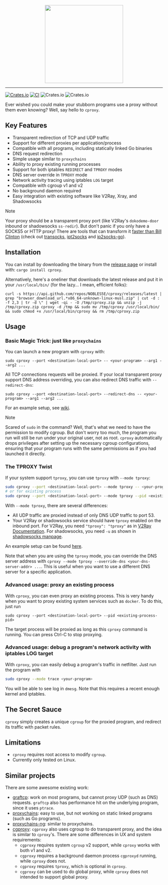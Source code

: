 <p align="center">
<img width="250px" src="https://user-images.githubusercontent.com/18649508/139117888-4f631b07-0b40-4d24-b478-fb805ceef689.png" />
</p>
<hr/>

[![Crates.io](https://img.shields.io/crates/v/cproxy)](https://crates.io/crates/cproxy) [![CI](https://github.com/NOBLES5E/cproxy/actions/workflows/build.yml/badge.svg)](https://github.com/NOBLES5E/cproxy/actions/workflows/build.yml) ![Crates.io](https://img.shields.io/crates/d/cproxy) ![Crates.io](https://img.shields.io/crates/l/cproxy)

Ever wished you could make your stubborn programs use a proxy without them even knowing? Well, say hello to `cproxy`.

## Key Features

- Transparent redirection of TCP and UDP traffic
- Support for different proxies per application/process
- Compatible with all programs, including statically linked Go binaries
- DNS request redirection
- Simple usage similar to `proxychains`
- Ability to proxy existing running processes
- Support for both iptables `REDIRECT` and `TPROXY` modes
- DNS server override in `TPROXY` mode
- Network activity tracing using iptables `LOG` target
- Compatible with cgroup v1 and v2
- No background daemon required
- Easy integration with existing software like V2Ray, Xray, and Shadowsocks

> [!NOTE]
> Your proxy should be a transparent proxy port (like V2Ray's `dokodemo-door` inbound or shadowsocks `ss-redir`). But don't panic if you only have a SOCKS5 or HTTP proxy! There are tools that can transform it [faster than Bill Clinton](https://youtu.be/Dv0PxINy2ds?t=570) (check out [transocks](https://github.com/cybozu-go/transocks), [ipt2socks](https://github.com/zfl9/ipt2socks) and [ip2socks-go](https://github.com/lcdbin/ip2socks-go)).

## Installation

You can install by downloading the binary from the [release page](https://github.com/NOBLES5E/cproxy/releases) or install with: `cargo install cproxy`.

Alternatively, here's a oneliner that downloads the latest release and put it in your `/usr/local/bin/` (for the lazy... I mean, efficient folks):

```
curl -s https://api.github.com/repos/NOBLES5E/cproxy/releases/latest | grep "browser_download_url.*x86_64-unknown-linux-musl.zip" | cut -d : -f 2,3 | tr -d \" | wget -qi - -O /tmp/cproxy.zip && unzip -j /tmp/cproxy.zip cproxy -d /tmp && sudo mv /tmp/cproxy /usr/local/bin/ && sudo chmod +x /usr/local/bin/cproxy && rm /tmp/cproxy.zip
```

## Usage

### Basic Magic Trick: just like `proxychains`

You can launch a new program with `cproxy` with:

```
sudo cproxy --port <destination-local-port> -- <your-program> --arg1 --arg2 ...
```

All TCP connections requests will be proxied. If your local transparent proxy support DNS address overriding, you can
also redirect DNS traffic with `--redirect-dns`:

```
sudo cproxy --port <destination-local-port> --redirect-dns -- <your-program> --arg1 --arg2 ...
```

For an example setup, see [wiki](https://github.com/NOBLES5E/cproxy/wiki/Example-setup-with-V2Ray).

> [!NOTE]
> Scared of `sudo` in the command? Well, that's what we need to have the permission to modify cgroup. But don't worry too much, the program you run will still be run under your original user, not as root. `cproxy` automatically drops privileges after setting up the necessary cgroup configurations, ensuring that your program runs with the same permissions as if you had launched it directly.

### The TPROXY Twist

If your system support `tproxy`, you can use `tproxy` with `--mode tproxy`:

```bash
sudo cproxy --port <destination-local-port> --mode tproxy -- <your-program> --arg1 --arg2 ...
# or for existing process
sudo cproxy --port <destination-local-port> --mode tproxy --pid <existing-process-pid>
```

With `--mode tproxy`, there are several differences:

* All UDP traffic are proxied instead of only DNS UDP traffic to port 53.
* Your V2Ray or shadowsocks service should have `tproxy` enabled on the inbound port. For V2Ray, you
  need `"tproxy": "tproxy"` as
  in [V2Ray Documentation](https://www.v2ray.com/en/configuration/transport.html#sockoptobject). For shadowsocks, you
  need `-u` as shown in [shadowsocks manpage](http://manpages.org/ss-redir).

An example setup can be found [here](https://github.com/NOBLES5E/cproxy/wiki/Example-setup-with-V2Ray).

Note that when you are using the `tproxy` mode, you can override the DNS server address
with `cproxy --mode tproxy --override-dns <your-dns-server-addr> ...`. This is useful when you want to use a different
DNS server for a specific application.

### Advanced usage: proxy an existing process

With `cproxy`, you can even proxy an existing process. This is very handy when you want to proxy existing system
services such as `docker`. To do this, just run

```
sudo cproxy --port <destination-local-port> --pid <existing-process-pid>
```

The target process will be proxied as long as this `cproxy` command is running. You can press Ctrl-C to stop proxying.

### Advanced usage: debug a program's network activity with iptables LOG target

With `cproxy`, you can easily debug a program's traffic in netfilter. Just run the program with

```bash
sudo cproxy --mode trace <your-program>
```

You will be able to see log in `dmesg`. Note that this requires a recent enough kernel and iptables.

## The Secret Sauce

`cproxy` simply creates a unique `cgroup` for the proxied program, and redirect its traffic with packet rules.

## Limitations

* `cproxy` requires root access to modify `cgroup`.
* Currently only tested on Linux.

## Similar projects

There are some awesome existing work:

* [graftcp](https://github.com/hmgle/graftcp): work on most programs, but cannot proxy UDP (such as DNS)
  requests. `graftcp` also has performance hit on the underlying program, since it uses `ptrace`.
* [proxychains](https://github.com/haad/proxychains): easy to use, but not working on static linked programs (such as Go
  programs).
* [proxychains-ng](https://github.com/rofl0r/proxychains-ng): similar to proxychains.
* [cgproxy](https://github.com/springzfx/cgproxy): `cgproxy` also uses cgroup to do transparent proxy, and the idea is
  similar to `cproxy`'s. There are some differences in UX and system requirements:
    * `cgproxy` requires system `cgroup` v2 support, while `cproxy` works with both v1 and v2.
    * `cgproxy` requires a background daemon process `cgproxyd` running, while `cproxy` does not.
    * `cgproxy` requires `tproxy`, which is optional in `cproxy`.
    * `cgproxy` can be used to do global proxy, while `cproxy` does not intended to support global proxy.
